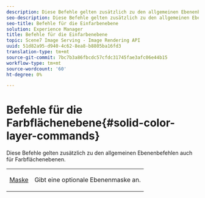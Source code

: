 ```yaml
---
description: Diese Befehle gelten zusätzlich zu den allgemeinen Ebenenbefehlen auch für Farbflächenebenen.
seo-description: Diese Befehle gelten zusätzlich zu den allgemeinen Ebenenbefehlen auch für Farbflächenebenen.
seo-title: Befehle für die Einfarbenebene
solution: Experience Manager
title: Befehle für die Einfarbenebene
topic: Scene7 Image Serving - Image Rendering API
uuid: 51d82a95-d940-4c62-8ea8-b8805ba16fd3
translation-type: tm+mt
source-git-commit: 7bc7b3a86fbcdc57cfdc31745fae3afc06e44b15
workflow-type: tm+mt
source-wordcount: '60'
ht-degree: 0%

---
```



# Befehle für die Farbflächenebene{#solid-color-layer-commands}

Diese Befehle gelten zusätzlich zu den allgemeinen Ebenenbefehlen auch für Farbflächenebenen.

<table id="simpletable_4E563E4C797E45F390340258170BDCE4"> 
 <tr class="strow"> 
  <td class="stentry"> <p><a href="../../../../../../is-api/http-ref/image-serving-api-ref/c-http-protocol-reference/c-command-reference/r-mask.md#reference-922254e027404fb890b850e2723ee06e" type="reference" format="dita" scope="local"> Maske</a> </p> </td> 
  <td class="stentry"> <p>Gibt eine optionale Ebenenmaske an. </p></td> 
 </tr> 
</table>

